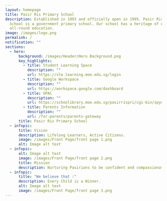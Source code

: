 ```yaml
---
layout: homepage
title: Pasir Ris Primary School
description: Established in 1993 and officially open in 1995. Pasir Ris Primary
  School is a government primary school. Our school has a heritage of excellent
  all-round education.
image: /images/logo.png
permalink: /
notification: ""
sections:
  - hero:
      background: /images/Header/Hero Background.png
      key_highlights:
        - title: Student Learning Space
          description: ""
          url: https://vle.learning.moe.edu.sg/login
        - title: Google Workspace
          description: ""
          url: https://workspace.google.com/dashboard
        - title: OPAC
          description: ""
          url: https://schoolibrary.moe.edu.sg/pasirrispri/cgi-bin/spydus.exe/MSGTRN/WPAC/HOME
        - title: Parents Information
          description: ""
          url: /for-parents/parents-gateway
      title: Pasir Ris Primary School
  - infopic:
      title: Vision
      description: Lifelong Learners, Active Citizens.
      image: /images/Front Page/front page 1.png
      alt: Image alt text
  - infopic:
      alt: Image alt text
      image: /images/Front Page/front page 2.png
      title: Mission
      description: Nurturing Pasirians to be confident and compassionate critical thinkers.
  - infopic:
      title: "We believe that :"
      description: Every Child is a Winner.
      alt: Image alt text
      image: /images/Front Page/front page 3.png
---
```

